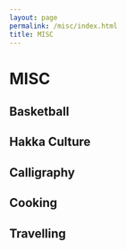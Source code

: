 ```yaml
---
layout: page
permalink: /misc/index.html
title: MISC
---
```


# MISC

## Basketball

## Hakka Culture


## Calligraphy



## Cooking

## Travelling

